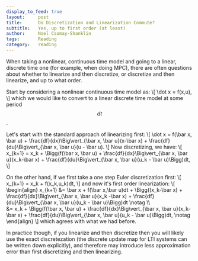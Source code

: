 ```yaml
---
display_to_feed: true
layout:     post
title:      Do Discretization and Linearization Commute?
subtitle:   Yes, up to first order (at least)
author:     Noel Csomay-Shanklin
tags:       Reading
category:   reading
---
```

<!-- ## Table of Contents
{: .no_toc}
* TOC
{:toc} -->

When taking a nonlinear, continuous time model and going to a linear, discrete time one (for example, when doing MPC), there are often questions about whether to linearize and then discretize, or discretize and then linearize, and up to what order. 

<!-- ### One Step Euler and First Order Taylor -->
Start by considering a nonlinear continuous time model as:
\\[
\dot x = f(x,u),
\\]
which we would like to convert to a linear discrete time model at some period $$dt$$.


Let's start with the standard approach of linearizing first:
\\[
\dot x = f(\bar x, \bar u) + \frac{df}{dx}\Big\vert_{\bar x, \bar u}(x-\bar x) + \frac{df}{du}\Big\vert_{\bar x, \bar u}(u - \bar u).
\\]
Now discretizing, we have:
\\[
x_{k+1} = x_k + \\Bigg(f(\bar x, \bar u) + \frac{df}{dx}\Big\vert_{\bar x, \bar u}(x_k-\bar x) + \frac{df}{du}\Big\vert_{\bar x, \bar u}(u_k - \bar u)\Bigg)dt,
\\]

On the other hand, if we first take a one step Euler discretization first:
\\[
x_{k+1} = x_k + f(x_k,u_k)dt,
\\]
and now it's first order linearization:
\\[
\\begin{align}
x_{k+1} &= \bar x + f(\bar x,\bar u)dt + \\Bigg((x_k-\bar x) + \frac{df}{dx}\Big\vert_{\bar x, \bar u}(x_k -\bar x) + \frac{df}{du}\Big\vert_{\bar x, \bar u}(u_k - \bar u)\Bigg)dt \notag \\\\\
&= x_k + \\Bigg(f(\bar x, \bar u) + \frac{df}{dx}\Big\vert_{\bar x, \bar u}(x_k-\bar x) + \frac{df}{du}\Big\vert_{\bar x, \bar u}(u_k - \bar u)\Bigg)dt, \notag
\\end{align}
\\]
which agrees with what we had before.

In practice though, if you linearize and then discretize then you will likely use the exact discretezation (the discrete update map for LTI systems can be written down explicitly), and therefore may introduce less approximation error than first discretizing and then linearizing. 